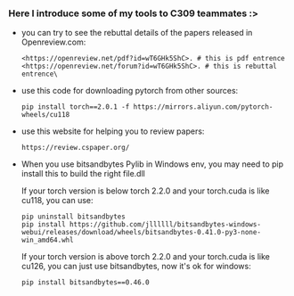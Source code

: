 ### Here I introduce some of my tools to C309 teammates :>

- you can try to see the rebuttal details of the papers released in Openreview.com:
  ```
  <https://openreview.net/pdf?id=wT6GHk5ShC>. # this is pdf entrence
  <https://openreview.net/forum?id=wT6GHk5ShC>. # this is rebuttal entrence\
  ```
  
- use this code for downloading pytorch from other sources:
  ```
  pip install torch==2.0.1 -f https://mirrors.aliyun.com/pytorch-wheels/cu118
  ```
- use this website for helping you to review papers:
  ```
  https://review.cspaper.org/
  ```
- When you use bitsandbytes Pylib in Windows env, you may need to pip install this to build the right file.dll
  
  If your torch version is below torch 2.2.0 and your torch.cuda is like cu118, you can use:
  ```
  pip uninstall bitsandbytes
  pip install https://github.com/jllllll/bitsandbytes-windows-webui/releases/download/wheels/bitsandbytes-0.41.0-py3-none-win_amd64.whl
  ```

  If your torch version is above torch 2.2.0 and your torch.cuda is like cu126, you can just use bitsandbytes, now it's ok for windows:
  ```
  pip install bitsandbytes==0.46.0
  ```
